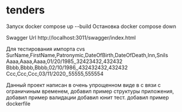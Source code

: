 # tenders
Запуск
docker compose up --build
Остановка
docker compose down

Swagger Url http://localhost:3011/swagger/index.html

Для тестирования импорта cvs
SurName,FirstName,Patronymic,DateOfBirth,DateOfDeath,Inn,Snils
Aaaa,Aaaa,Aaaa,01/20/1985,,32423432,432432
Bbbb,Bbbb,Bbbb,02/10/1986,,432432432,432432
Ccc,Ccc,Ccc,03/11/2020,,55555,555554


Данный проект написан в очень упрощенном виде в с вязи с ограничиным временем,
добавил пример структуры приложения,
добавил пример валидации
добавил юнит тест.
добавил пример dockerfile
